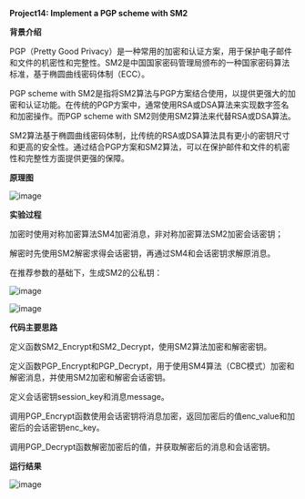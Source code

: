 **Project14: Implement a PGP scheme with SM2**

**背景介绍**

PGP（Pretty Good Privacy）是一种常用的加密和认证方案，用于保护电子邮件和文件的机密性和完整性。SM2是中国国家密码管理局颁布的一种国家密码算法标准，基于椭圆曲线密码体制（ECC）。

PGP scheme with SM2是指将SM2算法与PGP方案结合使用，以提供更强大的加密和认证功能。在传统的PGP方案中，通常使用RSA或DSA算法来实现数字签名和加密操作。而PGP scheme with SM2则使用SM2算法来代替RSA或DSA算法。

SM2算法基于椭圆曲线密码体制，比传统的RSA或DSA算法具有更小的密钥尺寸和更高的安全性。通过结合PGP方案和SM2算法，可以在保护邮件和文件的机密性和完整性方面提供更强的保障。

**原理图**

![image](https://github.com/suibianchun/cxcysj/assets/138552183/e0a9c192-d86c-436e-85be-69b1f5334e94)

**实验过程**

加密时使用对称加密算法SM4加密消息，非对称加密算法SM2加密会话密钥；

解密时先使用SM2解密求得会话密钥，再通过SM4和会话密钥求解原消息。

在推荐参数的基础下，生成SM2的公私钥：

![image](https://github.com/suibianchun/cxcysj/assets/138552183/c6f17a41-2702-4c60-bc40-ac148ad6874d)

![image](https://github.com/suibianchun/cxcysj/assets/138552183/217014e3-7ee7-4562-b569-e5c040e9ceae)

**代码主要思路**

定义函数SM2_Encrypt和SM2_Decrypt，使用SM2算法加密和解密密钥。

定义函数PGP_Encrypt和PGP_Decrypt，用于使用SM4算法（CBC模式）加密和解密消息，并使用SM2加密和解密会话密钥。

定义会话密钥session_key和消息message。

调用PGP_Encrypt函数使用会话密钥将消息加密，返回加密后的值enc_value和加密后的会话密钥enc_key。

调用PGP_Decrypt函数解密加密后的值，并获取解密后的消息和会话密钥。

**运行结果**


![image](https://github.com/suibianchun/cxcysj/assets/138552183/ba4bc4c4-7e14-40f1-9b13-a6db09c0cef2)







